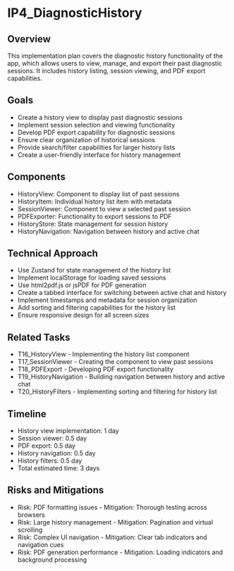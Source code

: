 # IP4_DiagnosticHistory

## Overview
This implementation plan covers the diagnostic history functionality of the app, which allows users to view, manage, and export their past diagnostic sessions. It includes history listing, session viewing, and PDF export capabilities.

## Goals
- Create a history view to display past diagnostic sessions
- Implement session selection and viewing functionality
- Develop PDF export capability for diagnostic sessions
- Ensure clear organization of historical sessions
- Provide search/filter capabilities for larger history lists
- Create a user-friendly interface for history management

## Components
- HistoryView: Component to display list of past sessions
- HistoryItem: Individual history list item with metadata
- SessionViewer: Component to view a selected past session
- PDFExporter: Functionality to export sessions to PDF
- HistoryStore: State management for session history
- HistoryNavigation: Navigation between history and active chat

## Technical Approach
- Use Zustand for state management of the history list
- Implement localStorage for loading saved sessions
- Use html2pdf.js or jsPDF for PDF generation
- Create a tabbed interface for switching between active chat and history
- Implement timestamps and metadata for session organization
- Add sorting and filtering capabilities for the history list
- Ensure responsive design for all screen sizes

## Related Tasks
- T16_HistoryView - Implementing the history list component
- T17_SessionViewer - Creating the component to view past sessions
- T18_PDFExport - Developing PDF export functionality
- T19_HistoryNavigation - Building navigation between history and active chat
- T20_HistoryFilters - Implementing sorting and filtering for history list

## Timeline
- History view implementation: 1 day
- Session viewer: 0.5 day
- PDF export: 0.5 day
- History navigation: 0.5 day
- History filters: 0.5 day
- Total estimated time: 3 days

## Risks and Mitigations
- Risk: PDF formatting issues - Mitigation: Thorough testing across browsers
- Risk: Large history management - Mitigation: Pagination and virtual scrolling
- Risk: Complex UI navigation - Mitigation: Clear tab indicators and navigation cues
- Risk: PDF generation performance - Mitigation: Loading indicators and background processing